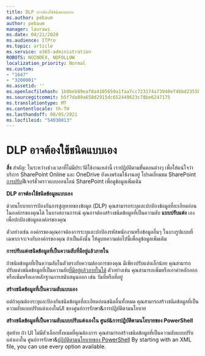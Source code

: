 ```yaml
---
title: DLP อาจต้องใช้ชนิดแบบเอง
ms.author: pebaum
author: pebaum
manager: laurawi
ms.date: 04/21/2020
ms.audience: ITPro
ms.topic: article
ms.service: o365-administration
ROBOTS: NOINDEX, NOFOLLOW
localization_priority: Normal
ms.custom:
- "1647"
- "3200001"
ms.assetid: ''
ms.openlocfilehash: 1b0beb89eaf8a4105659a1faa7cc723174a73940ef46bd2355bdddfee7b94adb
ms.sourcegitcommit: b5f7da89a650d2915dc652449623c78be6247175
ms.translationtype: MT
ms.contentlocale: th-TH
ms.lasthandoff: 08/05/2021
ms.locfileid: "54030813"
---
```

# <a name="dlp-might-need-a-custom-type"></a>DLP อาจต้องใช้ชนิดแบบเอง

**สิ่ง** สําคัญ: ในระหว่างช่วงเวลาที่ไม่มีประวัติใช้งานเหล่านี้ เราปฏิบัติตามขั้นตอนต่างๆ เพื่อให้แน่ใจว่าบริการ SharePoint Online และ OneDrive ยังคงพร้อมใช้งานอยู่ โปรดเยี่ยมชม SharePoint [การปรับ](https://aka.ms/ODSPAdjustments)ฟีเจอร์ชั่วคราวแบบออนไลน์ SharePoint เพื่อดูข้อมูลเพิ่มเติม

**DLP อาจต้องใช้ชนิดข้อมูลแบบเอง**

ด้วยนโยบายการป้องกันการสูญหายของข้อมูล (DLP) คุณสามารถระบุและปกป้องข้อมูลที่ละเอียดอ่อนในองค์กรของคุณได้ ในบางสถานการณ์ คุณอาจต้องสร้างชนิดข้อมูลที่เป็นความลับ **แบบปรับแต่ง** เองเพื่อปกป้องข้อมูลองค์กรของคุณ

ตัวอย่างเช่น องค์กรของคุณอาจต้องการระบุและปกป้องรหัสพนักงานหรือข้อมูลอื่นๆ ในบางรูปแบบที่เฉพาะเจาะจงกับองค์กรของคุณ ถ้าเป็นดังนั้น ให้ดูบทความต่อไปนี้เพื่อดูข้อมูลเพิ่มเติม
  
 **การปรับแต่งชนิดข้อมูลที่เป็นความลับที่มีอยู่แล้วภายใน**
  
ถ้าชนิดข้อมูลที่เป็นความลับในตัวตรงกับความต้องการของคุณ มีเพียงปรับแต่งเล็กน้อย คุณสามารถปรับแต่งชนิดข้อมูลที่เป็นความลับ[ที่มีอยู่แล้วภายในได้](https://docs.microsoft.com/microsoft-365/compliance/customize-a-built-in-sensitive-information-type) ตัวอย่างเช่น คุณสามารถเพิ่มหรือเอาคําหลักออก หรือเพิ่มหรือเอาหลักฐานการสนับสนุนออก เช่น วันที่หรือที่อยู่
  
 **สร้างชนิดข้อมูลที่เป็นความลับแบบเอง**
  
แต่ถ้าคุณต้องระบุและป้องกันชนิดข้อมูลที่ละเอียดอ่อนชนิดอื่นทั้งหมด คุณสามารถสร้างชนิดข้อมูลที่เป็นความลับแบบปรับแต่งเองใน[](https://docs.microsoft.com/microsoft-365/compliance/create-a-custom-sensitive-information-type)UI ของศูนย์การรักษา&การปฏิบัติตามนโยบาย
  
**สร้างชนิดข้อมูลที่เป็นความลับแบบปรับแต่งเองใน ศูนย์&การปฏิบัติตามนโยบายของ PowerShell**

สุดท้าย ถ้า UI ไม่มีตัวเลือกทั้งหมดที่คุณต้องการ คุณสามารถสร้างชนิดข้อมูลที่เป็นความลับแบบปรับแต่งเองใน ศูนย์การรักษา&[ปฏิบัติตามนโยบายของ PowerShell](https://docs.microsoft.com/microsoft-365/compliance/create-a-custom-sensitive-information-type-in-scc-powershell) By starting with an XML file, you can use every option available.
